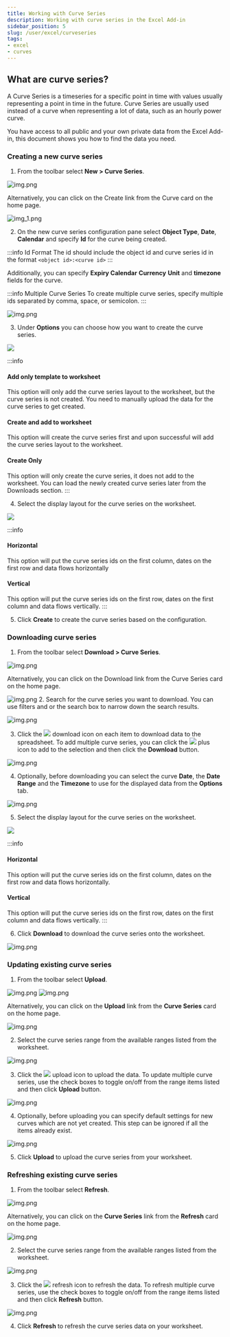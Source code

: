 ```yaml
---
title: Working with Curve Series
description: Working with curve series in the Excel Add-in
sidebar_position: 5
slug: /user/excel/curveseries
tags:
- excel
- curves
---
```


## What are curve series?
A Curve Series is a timeseries for a specific point in time with values usually representing a point in time in the future.
Curve Series are usually used instead of a curve when representing a lot of data, such as an hourly power curve. 

You have access to all public and your own private data from the Excel Add-in, this document shows you how to find the data you need.

### Creating a new curve series

1.	From the toolbar select **New > Curve Series**.

![img.png](img/curveseries-create1.png)

Alternatively, you can click on the Create link from the Curve card on the home page.

![img_1.png](img/curveseries-create2.png)

2.	On the new curve series configuration pane select **Object Type**, **Date**, **Calendar** and specify **Id** for the curve being created.

:::info Id Format
The id should include the object id and curve series id in the format ```<object id>:<curve id>```
:::

Additionally, you can specify **Expiry Calendar** **Currency** **Unit** and **timezone** fields for the curve.

:::info Multiple Curve Series
To create multiple curve series, specify multiple ids separated by comma, space, or semicolon.
:::

![img.png](img/curveseries-create3.png)

3.	Under **Options** you can choose how you want to create the curve series.

![](img/create-timeseries4.png)

:::info
#### Add only template to worksheet
This option will only add the curve series layout to the worksheet, but the curve series is not created.
You need to manually upload the data for the curve series to get created.

#### Create and add to worksheet
This option will create the curve series first and upon successful will add the curve series layout to the worksheet.

#### Create Only
This option will only create the curve series, it does not add to the worksheet.
You can load the newly created curve series later from the Downloads section.
:::

4.	Select the display layout for the curve series on the worksheet.

![](img/display-layout.png)

:::info
#### Horizontal
This option will put the curve series ids on the first column, dates on the first row and data flows horizontally

#### Vertical
This option will put the curve series ids on the first row, dates on the first column and data flows vertically.
:::

5.	Click **Create** to create the curve series based on the configuration.

### Downloading curve series

1.	From the toolbar select **Download > Curve Series**.

![img.png](img/curveseries-download1.png)

Alternatively, you can click on the Download link from the Curve Series card on the home page.

![img.png](img/curveseries-download2.png)
2.	Search for the curve series you want to download. You can use filters and or the search box to narrow down the search results.

![img.png](img/curveseries-download3.png)

3.	Click the ![](img/icon-download2.png)  download icon on each item to download data to the spreadsheet.
      To add multiple curve series, you can click the ![](img/icon-plus.png)  plus icon to add to the selection and then click the **Download** button.

![img.png](img/curveseries-download4.png)

4.	Optionally, before downloading you can select the curve **Date**, the **Date Range** and the **Timezone** to use for the displayed data from the **Options** tab.

![img.png](img/curveseries-download5.png)

5.	Select the display layout for the curve series on the worksheet.

![](img/display-layout.png)

:::info
#### Horizontal
This option will put the curve series ids on the first column, dates on the first row and data flows horizontally.

#### Vertical
This option will put the curve series ids on the first row, dates on the first column and data flows vertically.
:::

6.	Click **Download** to download the curve series onto the worksheet.

![img.png](img/curveseries-download6.png)

### Updating existing curve series

1.	From the toolbar select **Upload**.

![img.png](img/curve-upload1.png)
![img.png](img/curveseries-upload2.png)

Alternatively, you can click on the **Upload** link from the **Curve Series** card on the home page.

![img.png](img/curveseries-upload3.png)

2.	Select the curve series range from the available ranges listed from the worksheet.

![img.png](img/curveseries-upload4.png)

3.	Click the ![](img/icon-upload2.png) upload icon to upload the data.
      To update multiple curve series, use the check boxes to toggle on/off from the range items listed and then click **Upload** button.

![img.png](img/curveseries-upload5.png)

4.	Optionally, before uploading you can specify default settings for new curves which are not yet created. This step can be ignored if all the items already exist.

![img.png](img/curveseries-upload6.png)

5.	Click **Upload** to upload the curve series from your worksheet.

### Refreshing existing curve series

1.	From the toolbar select **Refresh**.

![img.png](img/curve-refresh1.png)

Alternatively, you can click on the **Curve Series** link from the **Refresh** card on the home page.

![img.png](img/curveseries-refresh2.png)

2.	Select the curve series range from the available ranges listed from the worksheet.

![img.png](img/curveseries-refresh3.png)

3.	Click the ![](img/icon-refresh2.png)  refresh icon to refresh the data.
      To refresh multiple curve series, use the check boxes to toggle on/off from the range items listed and then click **Refresh** button.

![img.png](img/curveseries-refresh4.png)

4.	Click **Refresh** to refresh the curve series data on your worksheet.
